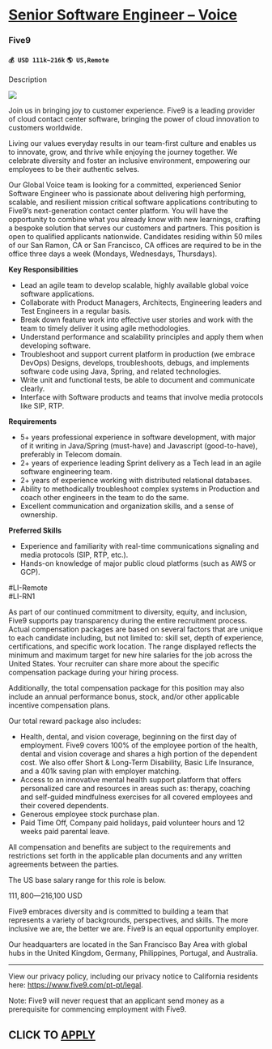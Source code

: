 # [Senior Software Engineer – Voice](https://www.remotewlb.com/apply/senior-software-engineer-voice-83841)  
### Five9  
#### `💰 USD 111k~216k` `🌎 US,Remote`  

Description

![](https://www.five9.com/themes/custom/five9_theme/images/logo.svg)

Join us in bringing joy to customer experience. Five9 is a leading provider of cloud contact center software, bringing the power of cloud innovation to customers worldwide.

Living our values everyday results in our team-first culture and enables us to innovate, grow, and thrive while enjoying the journey together. We celebrate diversity and foster an inclusive environment, empowering our employees to be their authentic selves.

Our Global Voice team is looking for a committed, experienced Senior Software Engineer who is passionate about delivering high performing, scalable, and resilient mission critical software applications contributing to Five9’s next-generation contact center platform. You will have the opportunity to combine what you already know with new learnings, crafting a bespoke solution that serves our customers and partners. This position is open to qualified applicants nationwide. Candidates residing within 50 miles of our San Ramon, CA or San Francisco, CA offices are required to be in the office three days a week (Mondays, Wednesdays, Thursdays).

**Key Responsibilities**

  * Lead an agile team to develop scalable, highly available global voice software applications. 
  * Collaborate with Product Managers, Architects, Engineering leaders and Test Engineers in a regular basis.
  * Break down feature work into effective user stories and work with the team to timely deliver it using agile methodologies.
  * Understand performance and scalability principles and apply them when developing software.
  * Troubleshoot and support current platform in production (we embrace DevOps) Designs, develops, troubleshoots, debugs, and implements software code using Java, Spring, and related technologies.
  * Write unit and functional tests, be able to document and communicate clearly.
  * Interface with Software products and teams that involve media protocols like SIP, RTP.

**Requirements**

  * 5+ years professional experience in software development, with major of it writing in Java/Spring (must-have) and Javascript (good-to-have), preferably in Telecom domain.
  * 2+ years of experience leading Sprint delivery as a Tech lead in an agile software engineering team.
  * 2+ years of experience working with distributed relational databases. 
  * Ability to methodically troubleshoot complex systems in Production and coach other engineers in the team to do the same.
  * Excellent communication and organization skills, and a sense of ownership.

**Preferred Skills**

  * Experience and familiarity with real-time communications signaling and media protocols (SIP, RTP, etc.).
  * Hands-on knowledge of major public cloud platforms (such as AWS or GCP).

#LI-Remote  
#LI-RN1

As part of our continued commitment to diversity, equity, and inclusion, Five9 supports pay transparency during the entire recruitment process. Actual compensation packages are based on several factors that are unique to each candidate including, but not limited to: skill set, depth of experience, certifications, and specific work location. The range displayed reflects the minimum and maximum target for new hire salaries for the job across the United States. Your recruiter can share more about the specific compensation package during your hiring process.  
  
Additionally, the total compensation package for this position may also include an annual performance bonus, stock, and/or other applicable incentive compensation plans.  
  
Our total reward package also includes:

  * Health, dental, and vision coverage, beginning on the first day of employment. Five9 covers 100% of the employee portion of the health, dental and vision coverage and shares a high portion of the dependent cost. We also offer Short & Long-Term Disability, Basic Life Insurance, and a 401k saving plan with employer matching.
  * Access to an innovative mental health support platform that offers personalized care and resources in areas such as: therapy, coaching and self-guided mindfulness exercises for all covered employees and their covered dependents.
  * Generous employee stock purchase plan.
  * Paid Time Off, Company paid holidays, paid volunteer hours and 12 weeks paid parental leave.

All compensation and benefits are subject to the requirements and restrictions set forth in the applicable plan documents and any written agreements between the parties.

The US base salary range for this role is below.

$111,800—$216,100 USD

Five9 embraces diversity and is committed to building a team that represents a variety of backgrounds, perspectives, and skills. The more inclusive we are, the better we are. Five9 is an equal opportunity employer.

Our headquarters are located in the San Francisco Bay Area with global hubs in the United Kingdom, Germany, Philippines, Portugal, and Australia.

* * *

View our privacy policy, including our privacy notice to California residents here: https://www.five9.com/pt-pt/legal.  

Note: Five9 will never request that an applicant send money as a prerequisite for commencing employment with Five9.

  
## CLICK TO [APPLY](https://www.remotewlb.com/apply/senior-software-engineer-voice-83841)

